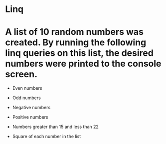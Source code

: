 # Linq

# A list of 10 random numbers was created. By running the following linq queries on this list, the desired numbers were printed to the console screen.

* Even numbers

* Odd numbers

* Negative numbers

* Positive numbers

* Numbers greater than 15 and less than 22

* Square of each number in the list
